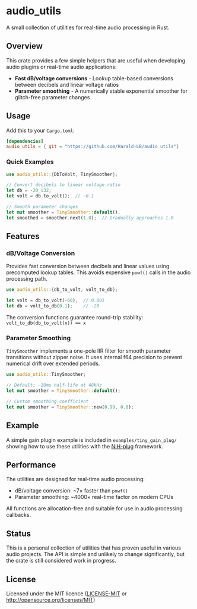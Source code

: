 # audio_utils

A small collection of utilities for real-time audio processing in Rust.

## Overview

This crate provides a few simple helpers that are useful when developing audio plugins or real-time audio applications:

- **Fast dB/voltage conversions** - Lookup table-based conversions between decibels and linear voltage ratios
- **Parameter smoothing** - A numerically stable exponential smoother for glitch-free parameter changes

## Usage

Add this to your `Cargo.toml`:

```toml
[dependencies]
audio_utils = { git = "https://github.com/Harald-LB/audio_utils"}
```

### Quick Examples

```rust
use audio_utils::{DbToVolt, TinySmoother};

// Convert decibels to linear voltage ratio
let db = -20_i32;
let volt = db.to_volt();  // ~0.1

// Smooth parameter changes
let mut smoother = TinySmoother::default();
let smoothed = smoother.next(1.0);  // Gradually approaches 1.0
```

## Features

### dB/Voltage Conversion

Provides fast conversion between decibels and linear values using precomputed lookup tables. 
This avoids expensive `powf()` calls in the audio processing path.

```rust
use audio_utils::{db_to_volt, volt_to_db};

let volt = db_to_volt(-60);  // 0.001
let db = volt_to_db(0.1);    // -20
```

The conversion functions guarantee round-trip stability: `volt_to_db(db_to_volt(x)) == x`

### Parameter Smoothing

`TinySmoother` implements a one-pole IIR filter for smooth parameter transitions without zipper noise. 
It uses internal f64 precision to prevent numerical drift over extended periods.

```rust
use audio_utils::TinySmoother;

// Default: ~10ms half-life at 48kHz
let mut smoother = TinySmoother::default();

// Custom smoothing coefficient
let mut smoother = TinySmoother::new(0.99, 0.0);
```

## Example

A simple gain plugin example is included in `examples/tiny_gain_plug/` showing how to use these 
utilities with the [NIH-plug](https://github.com/robbert-vdh/nih-plug) framework.

## Performance

The utilities are designed for real-time audio processing:
- dB/voltage conversion: ~7× faster than `powf()`
- Parameter smoothing: ~4000× real-time factor on modern CPUs

All functions are allocation-free and suitable for use in audio processing callbacks.

## Status

This is a personal collection of utilities that has proven useful in various audio projects. 
The API is simple and unlikely to change significantly, but the crate is still considered work in progress.

## License

Licensed under the MIT licence ([LICENSE-MIT](./LICENSE-MIT.txt) or http://opensource.org/licenses/MIT)
